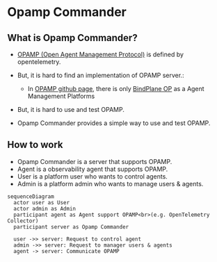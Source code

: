 # Opamp Commander

## What is Opamp Commander?
- [OPAMP (Open Agent Management Protocol)](https://opentelemetry.io/docs/specs/opamp/) is defined by opentelemetry.
- But, it is hard to find an implementation of OPAMP server.:
  - In [OPAMP github page](https://github.com/open-telemetry/opamp-spec), there is only [BindPlane OP](https://observiq.com/) as a Agent Management Platforms

- But, it is hard to use and test OPAMP.
- Opamp Commander provides a simple way to use and test OPAMP.

## How to work

- Opamp Commander is a server that supports OPAMP.
- Agent is a observability agent that supports OPAMP.
- User is a platform user who wants to control agents.
- Admin is a platform admin who wants to manage users & agents.

```mermaid
sequenceDiagram
  actor user as User
  actor admin as Admin
  participant agent as Agent support OPAMP<br>(e.g. OpenTelemetry Collector)
  participant server as Opamp Commander
  
  user ->> server: Request to control agent
  admin ->> server: Request to manager users & agents
  agent -> server: Communicate OPAMP
```